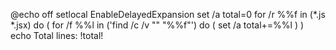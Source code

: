 @echo off
setlocal EnableDelayedExpansion
set /a total=0
for /r %%f in (*.js *.jsx) do (
    for /f %%l in ('find /c /v "" "%%f"') do (
        set /a total+=%%l
    )
)
echo Total lines: !total!